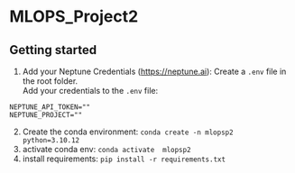 # MLOPS_Project2

## Getting started
1. Add your Neptune Credentials (https://neptune.ai):
Create a `.env` file in the root folder.  
Add your credentials to the `.env` file:
```
NEPTUNE_API_TOKEN=""
NEPTUNE_PROJECT=""
```
2. Create the conda environment: `conda create -n mlopsp2 python=3.10.12`
3. activate conda env: `conda activate  mlopsp2`
4. install requirements: `pip install -r requirements.txt`
